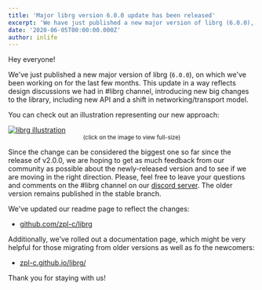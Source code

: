 ```yaml
---
title: 'Major librg version 6.0.0 update has been released'
excerpt: 'We have just published a new major version of librg (6.0.0), on which We have been working on for the last few months. This update in a way reflects design discussions we had in #librg channel, introducing new big changes to the library, including new API and a shift in networking/transport model.'
date: '2020-06-05T00:00:00.000Z'
author: inlife
---
```


Hey everyone!

We've just published a new major version of librg (`6.0.0`), on which we've been working on for the last few months.
This update in a way reflects design discussions we had in #librg channel, introducing new big changes to the library, including new API and a shift in networking/transport model.

You can check out an illustration representing our new approach:

<a href="https://user-images.githubusercontent.com/2182108/83945607-87d64400-a814-11ea-8897-3c268b26b0f7.png" target="_blank">
  <img src="https://user-images.githubusercontent.com/2182108/83945607-87d64400-a814-11ea-8897-3c268b26b0f7.png" alt="librg illustration" />
</a>

<div align="center">
    <sub>(click on the image to view full-size)</sub>
</div>

Since the change can be considered the biggest one so far since the release of v2.0.0, we are hoping to get as much feedback from our community as possible about the newly-released version and to see
if we are moving in the right direction. Please, feel free to leave your questions and comments on the #librg channel on our [discord server](https://discord.gg/4fzUMwHhZa). The older version remains published in the stable branch.

We've updated our readme page to reflect the changes:
* [github.com/zpl-c/librg](https://github.com/zpl-c/librg)

Additionally, we've rolled out a documentation page, which might be very helpful for those migrating from older versions as well as fo the newcomers:
* [zpl-c.github.io/librg/](https://zpl-c.github.io/librg/)

Thank you for staying with us!
